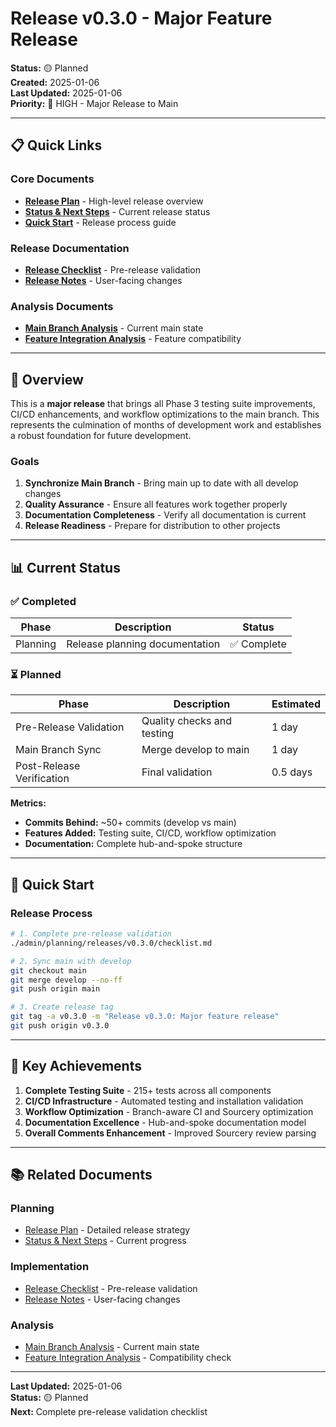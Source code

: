 # Release v0.3.0 - Major Feature Release

**Status:** 🟡 Planned  
**Created:** 2025-01-06  
**Last Updated:** 2025-01-06  
**Priority:** 🔴 HIGH - Major Release to Main

---

## 📋 Quick Links

### Core Documents
- **[Release Plan](release-plan.md)** - High-level release overview
- **[Status & Next Steps](status-and-next-steps.md)** - Current release status
- **[Quick Start](quick-start.md)** - Release process guide

### Release Documentation
- **[Release Checklist](checklist.md)** - Pre-release validation
- **[Release Notes](release-notes.md)** - User-facing changes

### Analysis Documents
- **[Main Branch Analysis](main-branch-analysis.md)** - Current main state
- **[Feature Integration Analysis](feature-integration-analysis.md)** - Feature compatibility

---

## 🎯 Overview

This is a **major release** that brings all Phase 3 testing suite improvements, CI/CD enhancements, and workflow optimizations to the main branch. This represents the culmination of months of development work and establishes a robust foundation for future development.

### Goals

1. **Synchronize Main Branch** - Bring main up to date with all develop changes
2. **Quality Assurance** - Ensure all features work together properly
3. **Documentation Completeness** - Verify all documentation is current
4. **Release Readiness** - Prepare for distribution to other projects

---

## 📊 Current Status

### ✅ Completed

| Phase | Description | Status |
|-------|-------------|--------|
| Planning | Release planning documentation | ✅ Complete |

### ⏳ Planned

| Phase | Description | Estimated |
|-------|-------------|-----------|
| Pre-Release Validation | Quality checks and testing | 1 day |
| Main Branch Sync | Merge develop to main | 1 day |
| Post-Release Verification | Final validation | 0.5 days |

**Metrics:**
- **Commits Behind:** ~50+ commits (develop vs main)
- **Features Added:** Testing suite, CI/CD, workflow optimization
- **Documentation:** Complete hub-and-spoke structure

---

## 🚀 Quick Start

### Release Process
```bash
# 1. Complete pre-release validation
./admin/planning/releases/v0.3.0/checklist.md

# 2. Sync main with develop
git checkout main
git merge develop --no-ff
git push origin main

# 3. Create release tag
git tag -a v0.3.0 -m "Release v0.3.0: Major feature release"
git push origin v0.3.0
```

---

## 🎊 Key Achievements

1. **Complete Testing Suite** - 215+ tests across all components
2. **CI/CD Infrastructure** - Automated testing and installation validation
3. **Workflow Optimization** - Branch-aware CI and Sourcery optimization
4. **Documentation Excellence** - Hub-and-spoke documentation model
5. **Overall Comments Enhancement** - Improved Sourcery review parsing

---

## 📚 Related Documents

### Planning
- [Release Plan](release-plan.md) - Detailed release strategy
- [Status & Next Steps](status-and-next-steps.md) - Current progress

### Implementation
- [Release Checklist](checklist.md) - Pre-release validation
- [Release Notes](release-notes.md) - User-facing changes

### Analysis
- [Main Branch Analysis](main-branch-analysis.md) - Current main state
- [Feature Integration Analysis](feature-integration-analysis.md) - Compatibility check

---

**Last Updated:** 2025-01-06  
**Status:** 🟡 Planned  
**Next:** Complete pre-release validation checklist

